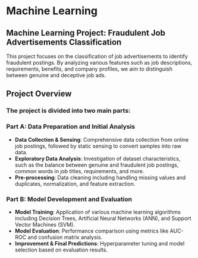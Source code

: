 # Machine Learning
## Machine Learning Project: Fraudulent Job Advertisements Classification
This project focuses on the classification of job advertisements to identify fraudulent postings. By analyzing various features such as job descriptions, requirements, benefits, and company profiles, we aim to distinguish between genuine and deceptive job ads.

## Project Overview
### The project is divided into two main parts:

### Part A: Data Preparation and Initial Analysis
+ __Data Collection & Sensing__: Comprehensive data collection from online job postings, followed by static sensing to convert samples into raw data.
+ __Exploratory Data Analysis__: Investigation of dataset characteristics, such as the balance between genuine and fraudulent job postings, common words in job titles, requirements, and more.
+ __Pre-processing__: Data cleaning including handling missing values and duplicates, normalization, and feature extraction.
### Part B: Model Development and Evaluation
+ __Model Training__: Application of various machine learning algorithms including Decision Trees, Artificial Neural Networks (ANN), and Support Vector Machines (SVM).
+ __Model Evaluation__: Performance comparison using metrics like AUC-ROC and confusion matrix analysis.
+ __Improvement & Final Predictions__: Hyperparameter tuning and model selection based on evaluation results.
